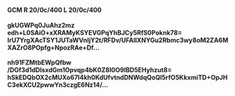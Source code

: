 #### GCM R 20/0c/400 L 20/0c/400
**gkUGWPq0JuAhz2mz**<br/>**edh+L0SAiO+xXRAMyKSYEVGPqYhBJCy5RfS0Poknk78=**<br/>**IrU7YrgXAcTSY1JUTaWVnIjY2t/RFDv/UFAllXNYGu2Rbmc3wy8oM2ZA6MXAZrO8POpfg+NpozRAe+Df...**<br/><br/>
**nh91FZMtbEWpQfbw**<br/>**/DGf3d1dDlsxdGm1Opvqp4bK0Z8I0O9lBD5EHyhzut8=**<br/>**hSkEDQbOX2cMUXo67I4kh0KdUfvtndDNWdqQoQl5rfO5KkxmiTD+OpJHC3ekXCU2pwwYn3czgE6Nz14/...**
